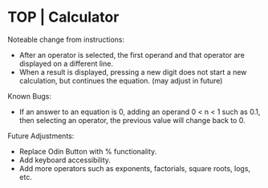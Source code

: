 # TOP | Calculator

Noteable change from instructions:

-   After an operator is selected, the first operand and that operator are displayed on a different line.
-   When a result is displayed, pressing a new digit does not start a new calculation, but continues the equation. (may adjust in future)

Known Bugs:

-   If an answer to an equation is 0, adding an operand 0 < n < 1 such as 0.1, then selecting an operator, the previous value will change back to 0.

Future Adjustments:

-   Replace Odin Button with % functionality.
-   Add keyboard accessibility.
-   Add more operators such as exponents, factorials, square roots, logs, etc.

